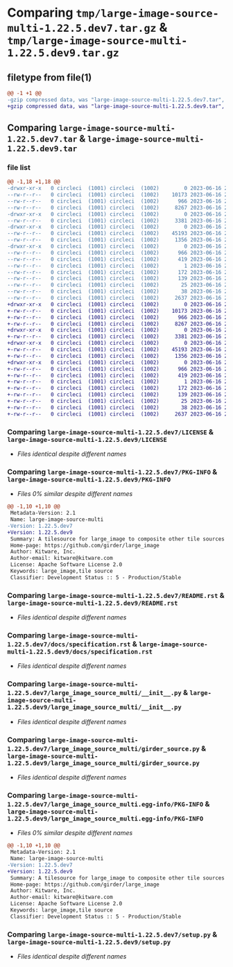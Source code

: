 # Comparing `tmp/large-image-source-multi-1.22.5.dev7.tar.gz` & `tmp/large-image-source-multi-1.22.5.dev9.tar.gz`

## filetype from file(1)

```diff
@@ -1 +1 @@
-gzip compressed data, was "large-image-source-multi-1.22.5.dev7.tar", last modified: Fri Jun 16 21:01:03 2023, max compression
+gzip compressed data, was "large-image-source-multi-1.22.5.dev9.tar", last modified: Fri Jun 16 21:21:08 2023, max compression
```

## Comparing `large-image-source-multi-1.22.5.dev7.tar` & `large-image-source-multi-1.22.5.dev9.tar`

### file list

```diff
@@ -1,18 +1,18 @@
-drwxr-xr-x   0 circleci  (1001) circleci  (1002)        0 2023-06-16 21:01:03.490419 large-image-source-multi-1.22.5.dev7/
--rw-r--r--   0 circleci  (1001) circleci  (1002)    10173 2023-06-16 21:01:03.000000 large-image-source-multi-1.22.5.dev7/LICENSE
--rw-r--r--   0 circleci  (1001) circleci  (1002)      966 2023-06-16 21:01:03.490419 large-image-source-multi-1.22.5.dev7/PKG-INFO
--rw-r--r--   0 circleci  (1001) circleci  (1002)     8267 2023-06-16 21:01:03.000000 large-image-source-multi-1.22.5.dev7/README.rst
-drwxr-xr-x   0 circleci  (1001) circleci  (1002)        0 2023-06-16 21:01:03.490419 large-image-source-multi-1.22.5.dev7/docs/
--rw-r--r--   0 circleci  (1001) circleci  (1002)     3381 2023-06-16 20:59:30.000000 large-image-source-multi-1.22.5.dev7/docs/specification.rst
-drwxr-xr-x   0 circleci  (1001) circleci  (1002)        0 2023-06-16 21:01:03.490419 large-image-source-multi-1.22.5.dev7/large_image_source_multi/
--rw-r--r--   0 circleci  (1001) circleci  (1002)    45193 2023-06-16 20:59:30.000000 large-image-source-multi-1.22.5.dev7/large_image_source_multi/__init__.py
--rw-r--r--   0 circleci  (1001) circleci  (1002)     1356 2023-06-16 20:59:30.000000 large-image-source-multi-1.22.5.dev7/large_image_source_multi/girder_source.py
-drwxr-xr-x   0 circleci  (1001) circleci  (1002)        0 2023-06-16 21:01:03.490419 large-image-source-multi-1.22.5.dev7/large_image_source_multi.egg-info/
--rw-r--r--   0 circleci  (1001) circleci  (1002)      966 2023-06-16 21:01:03.000000 large-image-source-multi-1.22.5.dev7/large_image_source_multi.egg-info/PKG-INFO
--rw-r--r--   0 circleci  (1001) circleci  (1002)      419 2023-06-16 21:01:03.000000 large-image-source-multi-1.22.5.dev7/large_image_source_multi.egg-info/SOURCES.txt
--rw-r--r--   0 circleci  (1001) circleci  (1002)        1 2023-06-16 21:01:03.000000 large-image-source-multi-1.22.5.dev7/large_image_source_multi.egg-info/dependency_links.txt
--rw-r--r--   0 circleci  (1001) circleci  (1002)      172 2023-06-16 21:01:03.000000 large-image-source-multi-1.22.5.dev7/large_image_source_multi.egg-info/entry_points.txt
--rw-r--r--   0 circleci  (1001) circleci  (1002)      139 2023-06-16 21:01:03.000000 large-image-source-multi-1.22.5.dev7/large_image_source_multi.egg-info/requires.txt
--rw-r--r--   0 circleci  (1001) circleci  (1002)       25 2023-06-16 21:01:03.000000 large-image-source-multi-1.22.5.dev7/large_image_source_multi.egg-info/top_level.txt
--rw-r--r--   0 circleci  (1001) circleci  (1002)       38 2023-06-16 21:01:03.490419 large-image-source-multi-1.22.5.dev7/setup.cfg
--rw-r--r--   0 circleci  (1001) circleci  (1002)     2637 2023-06-16 20:59:30.000000 large-image-source-multi-1.22.5.dev7/setup.py
+drwxr-xr-x   0 circleci  (1001) circleci  (1002)        0 2023-06-16 21:21:08.003755 large-image-source-multi-1.22.5.dev9/
+-rw-r--r--   0 circleci  (1001) circleci  (1002)    10173 2023-06-16 21:21:07.000000 large-image-source-multi-1.22.5.dev9/LICENSE
+-rw-r--r--   0 circleci  (1001) circleci  (1002)      966 2023-06-16 21:21:08.003755 large-image-source-multi-1.22.5.dev9/PKG-INFO
+-rw-r--r--   0 circleci  (1001) circleci  (1002)     8267 2023-06-16 21:21:07.000000 large-image-source-multi-1.22.5.dev9/README.rst
+drwxr-xr-x   0 circleci  (1001) circleci  (1002)        0 2023-06-16 21:21:08.003755 large-image-source-multi-1.22.5.dev9/docs/
+-rw-r--r--   0 circleci  (1001) circleci  (1002)     3381 2023-06-16 21:20:05.000000 large-image-source-multi-1.22.5.dev9/docs/specification.rst
+drwxr-xr-x   0 circleci  (1001) circleci  (1002)        0 2023-06-16 21:21:08.003755 large-image-source-multi-1.22.5.dev9/large_image_source_multi/
+-rw-r--r--   0 circleci  (1001) circleci  (1002)    45193 2023-06-16 21:20:05.000000 large-image-source-multi-1.22.5.dev9/large_image_source_multi/__init__.py
+-rw-r--r--   0 circleci  (1001) circleci  (1002)     1356 2023-06-16 21:20:05.000000 large-image-source-multi-1.22.5.dev9/large_image_source_multi/girder_source.py
+drwxr-xr-x   0 circleci  (1001) circleci  (1002)        0 2023-06-16 21:21:08.003755 large-image-source-multi-1.22.5.dev9/large_image_source_multi.egg-info/
+-rw-r--r--   0 circleci  (1001) circleci  (1002)      966 2023-06-16 21:21:07.000000 large-image-source-multi-1.22.5.dev9/large_image_source_multi.egg-info/PKG-INFO
+-rw-r--r--   0 circleci  (1001) circleci  (1002)      419 2023-06-16 21:21:07.000000 large-image-source-multi-1.22.5.dev9/large_image_source_multi.egg-info/SOURCES.txt
+-rw-r--r--   0 circleci  (1001) circleci  (1002)        1 2023-06-16 21:21:07.000000 large-image-source-multi-1.22.5.dev9/large_image_source_multi.egg-info/dependency_links.txt
+-rw-r--r--   0 circleci  (1001) circleci  (1002)      172 2023-06-16 21:21:07.000000 large-image-source-multi-1.22.5.dev9/large_image_source_multi.egg-info/entry_points.txt
+-rw-r--r--   0 circleci  (1001) circleci  (1002)      139 2023-06-16 21:21:07.000000 large-image-source-multi-1.22.5.dev9/large_image_source_multi.egg-info/requires.txt
+-rw-r--r--   0 circleci  (1001) circleci  (1002)       25 2023-06-16 21:21:07.000000 large-image-source-multi-1.22.5.dev9/large_image_source_multi.egg-info/top_level.txt
+-rw-r--r--   0 circleci  (1001) circleci  (1002)       38 2023-06-16 21:21:08.003755 large-image-source-multi-1.22.5.dev9/setup.cfg
+-rw-r--r--   0 circleci  (1001) circleci  (1002)     2637 2023-06-16 21:20:05.000000 large-image-source-multi-1.22.5.dev9/setup.py
```

### Comparing `large-image-source-multi-1.22.5.dev7/LICENSE` & `large-image-source-multi-1.22.5.dev9/LICENSE`

 * *Files identical despite different names*

### Comparing `large-image-source-multi-1.22.5.dev7/PKG-INFO` & `large-image-source-multi-1.22.5.dev9/PKG-INFO`

 * *Files 0% similar despite different names*

```diff
@@ -1,10 +1,10 @@
 Metadata-Version: 2.1
 Name: large-image-source-multi
-Version: 1.22.5.dev7
+Version: 1.22.5.dev9
 Summary: A tilesource for large_image to composite other tile sources
 Home-page: https://github.com/girder/large_image
 Author: Kitware, Inc.
 Author-email: kitware@kitware.com
 License: Apache Software License 2.0
 Keywords: large_image,tile source
 Classifier: Development Status :: 5 - Production/Stable
```

### Comparing `large-image-source-multi-1.22.5.dev7/README.rst` & `large-image-source-multi-1.22.5.dev9/README.rst`

 * *Files identical despite different names*

### Comparing `large-image-source-multi-1.22.5.dev7/docs/specification.rst` & `large-image-source-multi-1.22.5.dev9/docs/specification.rst`

 * *Files identical despite different names*

### Comparing `large-image-source-multi-1.22.5.dev7/large_image_source_multi/__init__.py` & `large-image-source-multi-1.22.5.dev9/large_image_source_multi/__init__.py`

 * *Files identical despite different names*

### Comparing `large-image-source-multi-1.22.5.dev7/large_image_source_multi/girder_source.py` & `large-image-source-multi-1.22.5.dev9/large_image_source_multi/girder_source.py`

 * *Files identical despite different names*

### Comparing `large-image-source-multi-1.22.5.dev7/large_image_source_multi.egg-info/PKG-INFO` & `large-image-source-multi-1.22.5.dev9/large_image_source_multi.egg-info/PKG-INFO`

 * *Files 0% similar despite different names*

```diff
@@ -1,10 +1,10 @@
 Metadata-Version: 2.1
 Name: large-image-source-multi
-Version: 1.22.5.dev7
+Version: 1.22.5.dev9
 Summary: A tilesource for large_image to composite other tile sources
 Home-page: https://github.com/girder/large_image
 Author: Kitware, Inc.
 Author-email: kitware@kitware.com
 License: Apache Software License 2.0
 Keywords: large_image,tile source
 Classifier: Development Status :: 5 - Production/Stable
```

### Comparing `large-image-source-multi-1.22.5.dev7/setup.py` & `large-image-source-multi-1.22.5.dev9/setup.py`

 * *Files identical despite different names*

